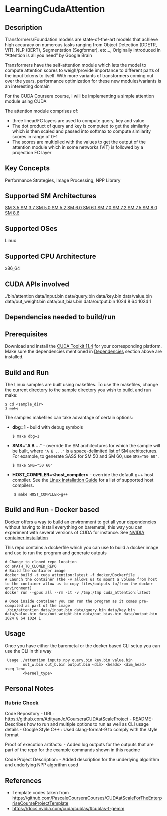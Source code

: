 # LearningCudaAttention

## Description

Transformers/Foundation models are state-of-the-art models that achieve high accuracy on numerous tasks ranging from Object Detection (DDETR, ViT), NLP (BERT), Segmentation (Segformer), etc…, Originally introduced in “Attention is all you need” by Google Brain

Transformers have the self-attention module which lets the model to compute attention scores to weigh/provide importance to different parts of the input tokens to itself. With more variants of transformers coming out over the years, performance optimization for these new modules/variants is an interesting domain

For the CUDA Coursera course, I will be implementing a simple attention module using CUDA

The attention module comprises of:
- three linear/FC layers are used to compute query, key and value 
- The dot product of query and key is computed to get the similarity which is then scaled and passed into softmax to compute similarity scores in range of 0-1 
- The scores are multiplied with the values to get the output of the attention module which in some networks (ViT) is followed by a projection FC layer

## Key Concepts 

Performance Strategies, Image Processing, NPP Library 

## Supported SM Architectures 

[SM 3.5 ](https://developer.nvidia.com/cuda-gpus)  [SM 3.7 ](https://developer.nvidia.com/cuda-gpus)  [SM 5.0 ](https://developer.nvidia.com/cuda-gpus)  [SM 5.2 ](https://developer.nvidia.com/cuda-gpus)  [SM 6.0 ](https://developer.nvidia.com/cuda-gpus)  [SM 6.1 ](https://developer.nvidia.com/cuda-gpus)  [SM 7.0 ](https://developer.nvidia.com/cuda-gpus)  [SM 7.2 ](https://developer.nvidia.com/cuda-gpus)  [SM 7.5 ](https://developer.nvidia.com/cuda-gpus)  [SM 8.0 ](https://developer.nvidia.com/cuda-gpus)  [SM 8.6 ](https://developer.nvidia.com/cuda-gpus)

## Supported OSes 

Linux 

## Supported CPU Architecture 

x86_64

## CUDA APIs involved 

 ./bin/attention data/input.bin data/query.bin data/key.bin data/value.bin data/out_weight.bin data/out_bias.bin data/output.bin 1024 8 64 1024 1

## Dependencies needed to build/run

## Prerequisites

Download and install the [CUDA Toolkit 11.4](https://developer.nvidia.com/cuda-downloads) for your corresponding platform.
Make sure the dependencies mentioned in [Dependencies]() section above are installed.

## Build and Run 

The Linux samples are built using makefiles. To use the makefiles, change the current directory to the sample directory you wish to build, and run make:
```
$ cd <sample_dir>
$ make
```
The samples makefiles can take advantage of certain options:
*   **dbg=1** - build with debug symbols
    ```
    $ make dbg=1
    ```
*   **SMS="A B ..."** - override the SM architectures for which the sample will be built, where `"A B ..."` is a space-delimited list of SM architectures. For example, to generate SASS for SM 50 and SM 60, use `SMS="50 60"`.
    ```
    $ make SMS="50 60"
    ```

*  **HOST_COMPILER=<host_compiler>** - override the default g++ host compiler. See the [Linux Installation Guide](http://docs.nvidia.com/cuda/cuda-installation-guide-linux/index.html#system-requirements) for a list of supported host compilers.
```
    $ make HOST_COMPILER=g++
```

## Build and Run - Docker based

Docker offers a way to build an environment to get all your dependencies without having to install everything on baremetal, this way you can experiment with several versions of CUDA for instance. See [NVIDIA container installation](https://docs.nvidia.com/datacenter/cloud-native/container-toolkit/install-guide.html)

This repo contains a dockerfile which you can use to build a docker image and use to run the program and generate outputs 

```
# Change to cloned repo location
cd $PATH_TO_CLONED_REPO
# Build the container image
docker build -t cuda_attention:latest -f docker/Dockerfile .
# Launch the container (the -v allows us to mount a volume from host to the container allow us to copy files/outputs to/from the docker environment)
docker run --gpus all --rm -it -v /tmp:/tmp cuda_attention:latest

# Once inside container you can run the program as it comes pre-compiled as part of the image
./bin/attention data/input.bin data/query.bin data/key.bin data/value.bin data/out_weight.bin data/out_bias.bin data/output.bin 1024 8 64 1024 1

```

## Usage 

Once you have either the baremetal or the docker based CLI setup you can use the CLI in this way 
```
 Usage ./attention inputs.npy query.bin key.bin value.bin 
        out_w.bin out_b.bin output.bin <dim> <heads> <dim_head> <seq_len> 
        <kernel_type>
```

## Personal Notes 

### Rubric Check

Code Repository 
    - URL: https://github.com/AdityanJo/CourseraCUDAatScaleProject
    - README : Describes how to run and multiple options to run as well as CLI usage details
    - Google Style C++ : Used clang-format-9 to comply with the style format

Proof of execution artifacts:
    - Added log outputs for the outputs that are part of the repo for the example commands shown in this readme

Code Project Description:
    - Added description for the underlying algorithm and underlying NPP algorithm used

## References 

- Template codes taken from https://github.com/PascaleCourseraCourses/CUDAatScaleForTheEnterpriseCourseProjectTemplate
- https://docs.nvidia.com/cuda/cublas/#cublas-t-gemm